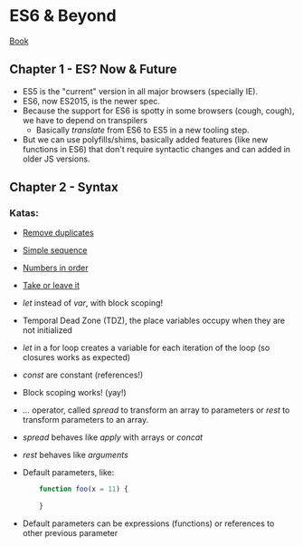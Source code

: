 # ES6 & Beyond

[Book](https://github.com/getify/You-Dont-Know-JS/tree/master/es6%20%26%20beyond)

## Chapter 1 - ES? Now & Future

* ES5 is the "current" version in all major browsers (specially IE).
* ES6, now ES2015, is the newer spec.
* Because the support for ES6 is spotty in some browsers (cough, cough), we have to depend on transpilers
	* Basically *translate* from ES6 to ES5 in a new tooling step.
* But we can use polyfills/shims, basically added features (like new functions in ES6) that don't require syntactic changes and can added in older JS versions.

## Chapter 2 - Syntax

### Katas:

* [Remove duplicates](https://www.codewars.com/kata/train-to-remove-duplicates-from-an-array-with-filter)
* [Simple sequence](https://www.codewars.com/kata/simple-sequence-validator)
* [Numbers in order](https://www.codewars.com/kata/are-the-numbers-in-order)
* [Take or leave it](https://www.codewars.com/kata/take-it-or-leave-it-interview-strategy)

* *let* instead of *var*, with block scoping!
* Temporal Dead Zone (TDZ), the place variables occupy when they are not initialized
* *let* in a for loop creates a variable for each iteration of the loop (so closures works as expected)
* *const* are constant (references!)
* Block scoping works! (yay!)
* *...* operator, called *spread* to transform an array to parameters or *rest* to transform parameters to an array.
* *spread* behaves like *apply* with arrays or *concat*
* *rest* behaves like *arguments*
* Default parameters, like:

	```javascript
		function foo(x = 11) {
		
		}
	
	```
* Default parameters can be expressions (functions) or references to other previous parameter